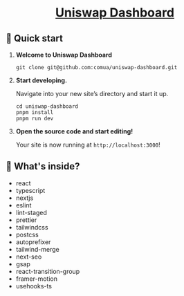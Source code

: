 <p align="center">
  <h1 align="center">
    <a href="https://uniswap-dashboard.vercel.app">
      Uniswap Dashboard
    </a>
  </h1>
</p>

## 🚀 Quick start

1.  **Welcome to Uniswap Dashboard**

    ```shell
    git clone git@github.com:comua/uniswap-dashboard.git
    ```

1.  **Start developing.**

    Navigate into your new site’s directory and start it up.

    ```shell
    cd uniswap-dashboard
    pnpm install
    pnpm run dev
    ```

1.  **Open the source code and start editing!**

    Your site is now running at `http://localhost:3000`!

## 🧐 What's inside?

- react
- typescript
- nextjs
- eslint
- lint-staged
- prettier
- tailwindcss
- postcss
- autoprefixer
- tailwind-merge
- next-seo
- gsap
- react-transition-group
- framer-motion
- usehooks-ts
